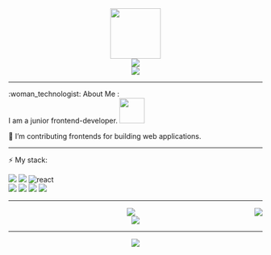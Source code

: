 <div id="header" align="center">
  <img src="https://media.giphy.com/media/v1.Y2lkPTc5MGI3NjExMGVjN2Y3ODYzOWVhMTVmNDY5NDY5NDY0ZjNlMmNkMWI2NjdhNWIzZSZjdD1n/2IudUHdI075HL02Pkk/giphy.gif" width="100"/>
  <div id="badges">
    <a href="https://t.me/Sondrr"> 
      <img src="https://shields.io/badge/telegram-orange?logo=telegram&logoColor=black&style=for-the-badge"/> 
    </a>
  </div>
  <div>
    <img src="https://komarev.com/ghpvc/?username=Ten-Dark&color=orange&style=for-the-badge"/>
  </div>
</div>

---

<div>
:woman_technologist: About Me :
</div>
<div>
I am a junior frontend-developer.    <img src="https://media.giphy.com/media/lcs5BL0NIM4WMv61a9/giphy.gif" width="50">

:telescope: I’m contributing frontends for building web applications.

---

:zap: My stack:
<div>
      <div>
        <img src="https://img.shields.io/badge/JavaScript-black?labelColor=black&logo=JavaScript&logoColor=F7DF1E&style=for-the-badge"/>
        <img src="https://img.shields.io/badge/TypeScript-black?labelColor=black&logo=TypeScript&logoColor=3178C6&style=for-the-badge"/>
        <img src="https://img.shields.io/badge/React-black?labelColor=black&&logo=React&logoColor=61DAFB&style=for-the-badge" alt="react"/>
      </div>
     <div>
       <img src="https://img.shields.io/badge/Node-black?labelColor=black&logo=Node.JS&logoColor=33933&style=for-the-badge"/>
       <img src="https://shields.io/badge/Docker-black?logo=Docker&logoColor=blue&logoColor=2496ED&style=for-the-badge"/>
       <img src="https://shields.io/badge/PostgreSQL-black?logo=PostgreSQL&logoColor=41691E1&logoColor=41691E1&style=for-the-badge"/>
       <img src="https://img.shields.io/badge/Git-hub-orange?&labelColor=black&logo=git&logoColor=F05032&style=for-the-badge"/>
     </div>
</div>

---

<div align="center">
  <img align="right" src="https://github-readme-stats.vercel.app/api/top-langs/?username=Ten-Dark&hide_border=true&border_radius=0&layout=compact&theme=vision-friendly-dark"/> 
  <img src="https://github-readme-stats.vercel.app/api?username=Ten-Dark&show_icons=true&theme=radical&hide_border=true&border_radius=0&textColor=white&custom_title=Amir+Syleimanov+GitHub+Stats"/>
</div>
<div align="center">
  <a href="https://git.io/streak-stats"><img src="http://github-readme-streak-stats.herokuapp.com?user=Ten-Dark&theme=dark&hide_border=true&date_format=j%20M%5B%20Y%5D&exclude_days=Sun%2CMon"/></a>
</div>

---

<div align="center">
  <img src="https://media.giphy.com/media/v1.Y2lkPTc5MGI3NjExZGY2NGI1YTk4NzM0ZjA2NGMyMDc5OWNkZTRiY2Q3MDA4NDdlYWRiMCZjdD1n/vrxxqQbyRxYi6scCjT/giphy.gif"/>
</div>
